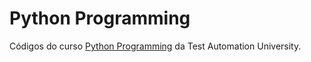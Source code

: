 # Python Programming

Códigos do curso [Python Programming](https://testautomationu.applitools.com/python-tutorial/) da Test Automation University.
